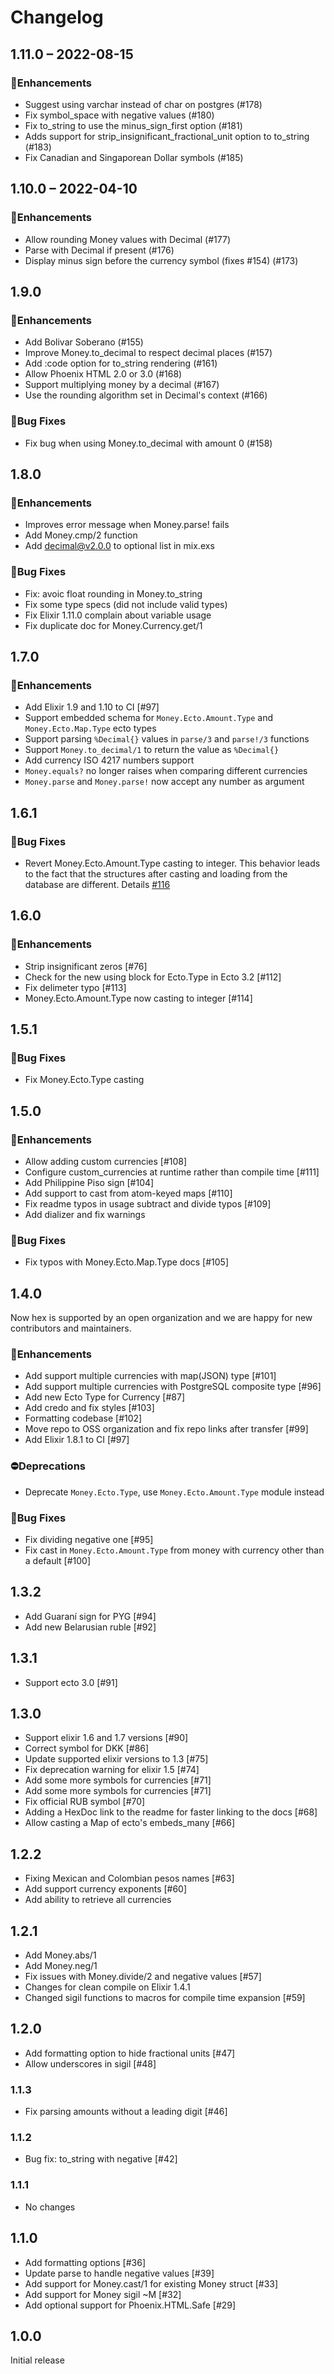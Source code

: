 # Changelog

## 1.11.0 – 2022-08-15

### 🚀Enhancements

- Suggest using varchar instead of char on postgres (#178)
- Fix symbol_space with negative values (#180)
- Fix to_string to use the minus_sign_first option (#181)
- Adds support for strip_insignificant_fractional_unit option to to_string (#183)
- Fix Canadian and Singaporean Dollar symbols (#185)

## 1.10.0 – 2022-04-10

### 🚀Enhancements

- Allow rounding Money values with Decimal (#177)
- Parse with Decimal if present (#176)
- Display minus sign before the currency symbol (fixes #154) (#173)

## 1.9.0

### 🚀Enhancements

- Add Bolivar Soberano (#155)
- Improve Money.to_decimal to respect decimal places (#157)
- Add :code option for to_string rendering (#161)
- Allow Phoenix HTML 2.0 or 3.0 (#168)
- Support multiplying money by a decimal (#167)
- Use the rounding algorithm set in Decimal's context (#166)

### 🐛Bug Fixes

- Fix bug when using Money.to_decimal with amount 0 (#158)

## 1.8.0

### 🚀Enhancements

- Improves error message when Money.parse! fails
- Add Money.cmp/2 function
- Add decimal@v2.0.0 to optional list in mix.exs

### 🐛Bug Fixes

- Fix: avoic float rounding in Money.to_string
- Fix some type specs (did not include valid types)
- Fix Elixir 1.11.0 complain about variable usage
- Fix duplicate doc for Money.Currency.get/1

## 1.7.0

### 🚀Enhancements

- Add Elixir 1.9 and 1.10 to CI [#97]
- Support embedded schema for `Money.Ecto.Amount.Type` and `Money.Ecto.Map.Type` ecto types
- Support parsing `%Decimal{}` values in `parse/3` and `parse!/3` functions
- Support `Money.to_decimal/1` to return the value as `%Decimal{}`
- Add currency ISO 4217 numbers support
- `Money.equals?` no longer raises when comparing different currencies
- `Money.parse` and `Money.parse!` now accept any number as argument

## 1.6.1

### 🐛Bug Fixes

- Revert Money.Ecto.Amount.Type casting to integer. This behavior leads to the fact that the structures after casting and loading from the database are different. Details [#116](https://github.com/elixirmoney/money/issues/116)

## 1.6.0

### 🚀Enhancements

- Strip insignificant zeros [#76]
- Check for the new using block for Ecto.Type in Ecto 3.2 [#112]
- Fix delimeter typo [#113]
- Money.Ecto.Amount.Type now casting to integer [#114]

## 1.5.1

### 🐛Bug Fixes

- Fix Money.Ecto.Type casting

## 1.5.0

### 🚀Enhancements

- Allow adding custom currencies [#108]
- Configure custom_currencies at runtime rather than compile time [#111]
- Add Philippine Piso sign [#104]
- Add support to cast from atom-keyed maps [#110]
- Fix readme typos in usage subtract and divide typos [#109]
- Add dializer and fix warnings

### 🐛Bug Fixes

- Fix typos with Money.Ecto.Map.Type docs [#105]

## 1.4.0

Now hex is supported by an open organization and we are happy for new contributors and maintainers.

### 🚀Enhancements

- Add support multiple currencies with map(JSON) type [#101]
- Add support multiple currencies with PostgreSQL composite type [#96]
- Add new Ecto Type for Currency [#87]
- Add credo and fix styles [#103]
- Formatting codebase [#102]
- Move repo to OSS organization and fix repo links after transfer [#99]
- Add Elixir 1.8.1 to CI [#97]

### ⛔️Deprecations

- Deprecate `Money.Ecto.Type`, use `Money.Ecto.Amount.Type` module instead

### 🐛Bug Fixes

- Fix dividing negative one [#95]
- Fix cast in `Money.Ecto.Amount.Type` from money with currency other than a default [#100]

## 1.3.2

- Add Guaraní sign for PYG [#94]
- Add new Belarusian ruble [#92]

## 1.3.1

- Support ecto 3.0 [#91]

## 1.3.0

- Support elixir 1.6 and 1.7 versions [#90]
- Correct symbol for DKK [#86]
- Update supported elixir versions to 1.3 [#75]
- Fix deprecation warning for elixir 1.5 [#74]
- Add some more symbols for currencies [#71]
- Add some more symbols for currencies [#71]
- Fix official RUB symbol [#70]
- Adding a HexDoc link to the readme for faster linking to the docs [#68]
- Allow casting a Map of ecto's embeds_many [#66]

## 1.2.2

- Fixing Mexican and Colombian pesos names [#63]
- Add support currency exponents [#60]
- Add ability to retrieve all currencies

## 1.2.1

- Add Money.abs/1
- Add Money.neg/1
- Fix issues with Money.divide/2 and negative values [#57]
- Changes for clean compile on Elixir 1.4.1
- Changed sigil functions to macros for compile time expansion [#59]

## 1.2.0

- Add formatting option to hide fractional units [#47]
- Allow underscores in sigil [#48]

### 1.1.3

- Fix parsing amounts without a leading digit [#46]

### 1.1.2

- Bug fix: to_string with negative [#42]

### 1.1.1

- No changes

## 1.1.0

- Add formatting options [#36]
- Update parse to handle negative values [#39]
- Add support for Money.cast/1 for existing Money struct [#33]
- Add support for Money sigil ~M [#32]
- Add optional support for Phoenix.HTML.Safe [#29]

## 1.0.0

Initial release
